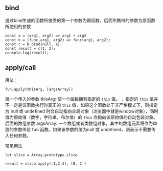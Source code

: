 ## bind

通过bind生成的函数所接受的第一个参数为原函数，后面所携带的参数为原函数所使用的参数
```
const a = (arg1, arg2) => arg1 + arg2
const b = (func,arg1, arg2) => func(arg1, arg2);
const c = b.bind(null, a);
const result = c(1, 2); 
console.log(result);
```

## apply/call

用法：
```
fun.apply(thisArg, [argsArray])
```
第一个传入的参数 thisArg:
使一个函数拥有指定的 `this` 值。
，指定的 `this` 值并不一定是该函数执行时真正的 `this` 值，如果这个函数处于非严格模式下，则指定为 null 或 undefined 时会自动指向全局对象（浏览器中就是window对象），同时值为原始值（数字，字符串，布尔值）的 `this` 会指向该原始值的自动包装对象。
后面的数组参数 argsArray:
一个数组或者类数组对象，其中的数组元素将作为单独的参数传给 fun 函数。如果该参数的值为null 或 undefined，则表示不需要传入任何参数。

常见用法
```
let slice = Array.prototype.slice

result = slice.apply([1,2,3], [0, 2])
```

